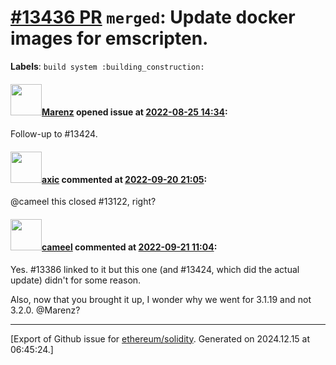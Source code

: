 # [\#13436 PR](https://github.com/ethereum/solidity/pull/13436) `merged`: Update docker images for emscripten.
**Labels**: `build system :building_construction:`


#### <img src="https://avatars.githubusercontent.com/u/424752?u=2d50de05ec528b9b84f8b905a56e90669b0f8927&v=4" width="50">[Marenz](https://github.com/Marenz) opened issue at [2022-08-25 14:34](https://github.com/ethereum/solidity/pull/13436):

Follow-up to #13424.

#### <img src="https://avatars.githubusercontent.com/u/20340?v=4" width="50">[axic](https://github.com/axic) commented at [2022-09-20 21:05](https://github.com/ethereum/solidity/pull/13436#issuecomment-1252911462):

@cameel this closed #13122, right?

#### <img src="https://avatars.githubusercontent.com/u/137030?v=4" width="50">[cameel](https://github.com/cameel) commented at [2022-09-21 11:04](https://github.com/ethereum/solidity/pull/13436#issuecomment-1253544662):

Yes. #13386 linked to it but this one (and #13424, which did the actual update) didn't for some reason.

Also, now that you brought it up, I wonder why we went for 3.1.19 and not 3.2.0. @Marenz?


-------------------------------------------------------------------------------



[Export of Github issue for [ethereum/solidity](https://github.com/ethereum/solidity). Generated on 2024.12.15 at 06:45:24.]
